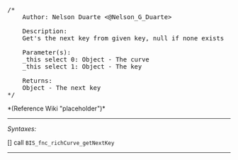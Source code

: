 <pre>/*
	Author: Nelson Duarte <@Nelson_G_Duarte>

	Description:
	Get's the next key from given key, null if none exists

	Parameter(s):
	_this select 0: Object - The curve
	_this select 1: Object - The key

	Returns:
	Object - The next key
*/</pre>*(Reference Wiki "placeholder")*<!-- Remove this after fill-in -->


---
*Syntaxes:*

[] call `BIS_fnc_richCurve_getNextKey`

---
